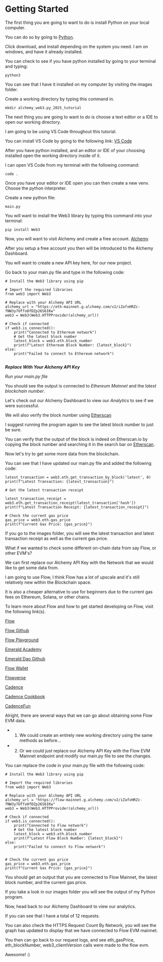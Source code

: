 # Getting Started

The first thing you are going to want to do is install Python on your local computer.

You can do so by going to [Python](https://www.python.org/).

Click download, and install depending on the system you need. I am on windows, and have it already installed.

You can check to see if you have python installed by going to your terminal and typing:

```
python3
```

You can see that I have it installed on my computer by visiting the images folder.

Create a working directory by typing this command in.

```
mkdir alchemy_web3.py_2025_tutorial
```

The next thing you are going to want to do is choose a text editor or a IDE to open our working directory.

I am going to be using VS Code throughout this tutorial.

You can install VS Code by going to the following link:
[VS Code](https://code.visualstudio.com/)

After you have python installed, and an editor or IDE of your choosing installed open the working directory inside of it.

I can open VS Code from my terminal with the following command:

```
code .
```

Once you have your editor or IDE open you can then create a new venv. Choose the python interpreter.

Create a new python file:

```
main.py
```

You will want to install the Web3 library by typing this command into your terminal:

```
pip install Web3
```

Now, you will want to visit Alchemy and create a free account. [Alchemy](https://www.alchemy.com/)

After you setup a free account you then will be introduced to the Alchemy Dashboard.

You will want to create a new API key here, for our new project.

Go back to your main.py file and type in the following code:

```
# Install the Web3 library using pip

# Import the required libraries
from web3 import Web3

# Replace with your Alchemy API URL
alchemy_url = "https://eth-mainnet.g.alchemy.com/v2/iZafxHRZc-fNW3y7Uffo0fDZp26S6IKw"
web3 = Web3(Web3.HTTPProvider(alchemy_url))

# Check if connected
if web3.is_connected():
    print("Connected to Ethereum network")
    # Get the latest block number
    latest_block = web3.eth.block_number
    print(f"Latest Ethereum Block Number: {latest_block}")
else:
    print("Failed to connect to Ethereum network")
    
```

***Replace With Your Alchemy API Key*** 

_Run your main.py file_

You should see the output is connected to _Ethereum Mainnet_ and the _latest blockchain number_.

Let's check out our Alchemy Dashboard to view our _Analytics_ to see if we were successful.

We will also verify the block number using [Etherscan](https://etherscan.io/)

I suggest running the program again to see the latest block number to just be sure.

You can verify that the output of the block is indeed on Etherscan.io by copying the block number and searching it in the search bar on [Etherscan](https://etherscan.io/).

Now let's try to get some more data from the blockchain.

You can see that I have updated our main.py file and added the following code:

```
latest_transaction = web3.eth.get_transaction_by_block('latest', 0)
print(f"Latest Transaction: {latest_transaction}")

# Get the latest transaction receipt

latest_transaction_receipt = web3.eth.get_transaction_receipt(latest_transaction['hash'])
print(f"Latest Transaction Receipt: {latest_transaction_receipt}")

# Check the current gas price
gas_price = web3.eth.gas_price
print(f"Current Gas Price: {gas_price}")
```

If you go to the images folder, you will see the latest transaction and latest transaction receipt as well as the current gas price.

What if we wanted to check some different on-chain data from say Flow, or other EVM's?

We can first replace our Alchemy API Key with the Network that we would like to get some data from.

I am going to use Flow, I think Flow has a lot of upscale and it's still relatively new within the Blockchain space.

It is also a cheaper alternative to use for beginners due to the current gas fees on Ethereum, Solana, or other chains. 

To learn more about Flow and how to get started developing on Flow, visit the following link(s). 

[Flow](https://flow.com/)

[Flow Github](https://github.com/onflow)

[Flow Playground](https://play.flow.com/)

[Emerald Academy](https://academy.ecdao.org/en?utm_source=Flowverse&utm_medium=Website&utm_campaign=Dapp)

[Emerald Dao Github](https://github.com/emerald-dao)

[Flow Wallet](https://wallet.flow.com/)

[Flowverse](https://www.flowverse.co/)

[Cadence](https://cadence-lang.org/docs)

[Cadence Cookbook](https://cadence-cookbook.vercel.app/?utm_source=Flowverse&utm_medium=Website&utm_campaign=Dapp)

[CadenceFun](https://cadence-fun-frontend.vercel.app/?utm_source=Flowverse&utm_medium=Website&utm_campaign=Dapp)

Alright, there are several ways that we can go about obtaining some Flow EVM data.

- 1. We could create an entirely new working directory using the same methods as before...
- 2. Or we could just replace our Alchemy API Key with the Flow EVM Mainnet endpoint and modify our main.py file to see the changes.

You can replace the code in your main.py file with the following code:
```
# Install the Web3 library using pip

# Import the required libraries
from web3 import Web3

# Replace with your Alchemy API URL
alchemy_url = "https://flow-mainnet.g.alchemy.com/v2/iZafxHRZc-fNW3y7Uffo0fDZp26S6IKw"
web3 = Web3(Web3.HTTPProvider(alchemy_url))

# Check if connected
if web3.is_connected():
    print("Connected to Flow network")
    # Get the latest block number
    latest_block = web3.eth.block_number
    print(f"Latest Flow Block Number: {latest_block}")
else:
    print("Failed to connect to Flow network")
    

# Check the current gas price
gas_price = web3.eth.gas_price
print(f"Current Gas Price: {gas_price}")
```
You should get an output that you are connected to Flow Mainnet, the latest block number, and the current gas price.

If you take a look in our images folder you will see the output of my Python program.

Now, head back to our Alchemy Dashboard to view our analytics.

If you can see that I have a total of 12 requests.

You can also check the HTTPS Request Count By Network, you will see the graph has updated to display that we have connected to Flow EVM mainnet.

You then can go back to our request logs, and see eth_gasPrice, eth_blockNumber, web3_clientVersion calls were made to the flow evm.

Awesome! :)